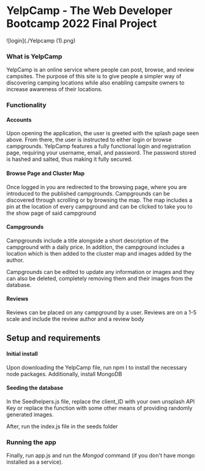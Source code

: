 # YelpCamp - The Web Developer Bootcamp 2022 Final Project
![login](./Yelpcamp (1).png)
### What is YelpCamp

YelpCamp is an online service where people can post, browse, and review campsites. The purpose of this site is to give people a simpler way of discovering camping locations while also enabling campsite owners to increase awareness of their locations.

### Functionality

#### Accounts

Upon opening the application, the user is greeted with the splash page seen above. From there, the user is instructed to either login or browse campgrounds. YelpCamp features a fully functional login and registration page, requiring your username, email, and password. The password stored is hashed and salted, thus making it fully secured.

#### Browse Page and Cluster Map

Once logged in you are redirected to the browsing page, where you are introduced to the published campgrounds. Campgrounds can be discovered through scrolling or by browsing the map. The map includes a pin at the location of every campground and can be clicked to take you to the show page of said campground

#### Campgrounds

Campgrounds include a title alongside a short description of the campground with a daily price. In addition, the campground includes a location which is then added to the cluster map and images added by the author.

Campgrounds can be edited to update any information or images and they can also be deleted, completely removing them and their images from the database.

#### Reviews

Reviews can be placed on any campground by a user. Reviews are on a 1-5 scale and include the review author and a review body


## Setup and requirements


#### Initial install

Upon downloading the YelpCamp file, run npm I to install the necessary node packages. Additionally, install MongoDB

#### Seeding the database

In the Seedhelpers.js file, replace the client_ID with your own unsplash API Key or replace the function with some other means of providing randomly generated images.

After, run the index.js file in the seeds folder

### Running the app

Finally, run app.js and run the *Mongod* command (if you don't have mongo installed as a service).

